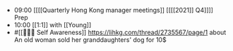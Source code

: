 - 09:00 [[[[Quarterly Hong Kong manager meetings]] [[[[2021]] Q4]]]] Prep
- 10:00 [[1:1]] with [[Young]]
- #[[🧘🏻‍♂️ Self Awareness]] https://lihkg.com/thread/2735567/page/1 about An old woman sold her granddaughters' dog for 10$
